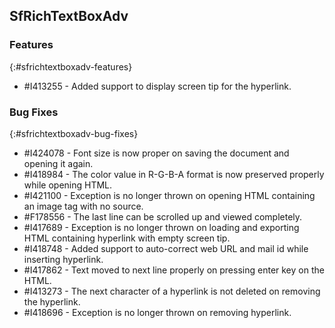 ## SfRichTextBoxAdv

### Features
{:#sfrichtextboxadv-features}

* \#I413255 - Added support to display screen tip for the hyperlink.


### Bug Fixes
{:#sfrichtextboxadv-bug-fixes}

* \#I424078 - Font size is now proper on saving the document and opening it again.
* \#I418984 - The color value in R-G-B-A format is now preserved properly while opening HTML.
* \#I421100 - Exception is no longer thrown on opening HTML containing an image tag with no source.
* \#F178556 - The last line can be scrolled up and viewed completely.
* \#I417689 - Exception is no longer thrown on loading and exporting HTML containing hyperlink with empty screen tip.
* \#I418748 - Added support to auto-correct web URL and mail id while inserting hyperlink.
* \#I417862 - Text moved to next line properly on pressing enter key on the HTML.
* \#I413273 - The next character of a hyperlink is not deleted on removing the hyperlink.
* \#I418696 - Exception is no longer thrown on removing hyperlink.
